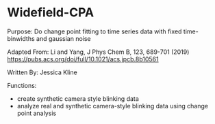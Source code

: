 # Widefield-CPA

Purpose: Do change point fitting to time series data with fixed time-binwidths and gaussian noise

Adapted From: Li and Yang, J Phys Chem B, 123, 689-701 (2019) https://pubs.acs.org/doi/full/10.1021/acs.jpcb.8b10561

Written By: Jessica Kline

Functions:
- create synthetic camera style blinking data
- analyze real and synthetic camera-style blinking data using change point analysis
